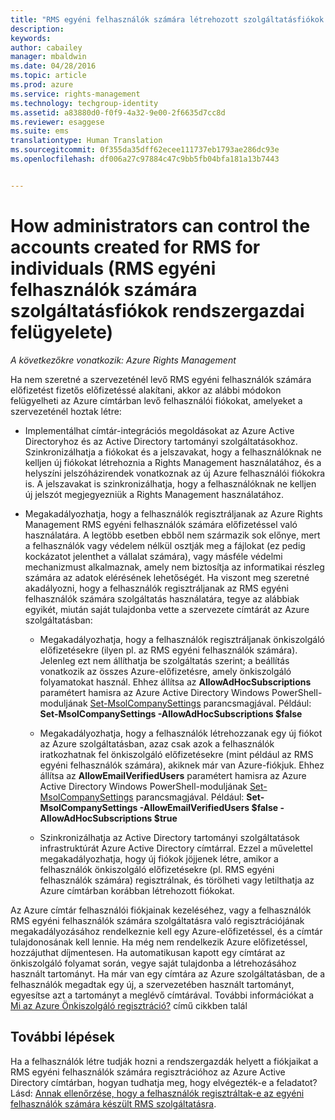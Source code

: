 ```yaml
---
title: "RMS egyéni felhasználók számára létrehozott szolgáltatásfiókok rendszergazdai felügyelete | Azure RMS"
description: 
keywords: 
author: cabailey
manager: mbaldwin
ms.date: 04/28/2016
ms.topic: article
ms.prod: azure
ms.service: rights-management
ms.technology: techgroup-identity
ms.assetid: a83880d0-f0f9-4a32-9e00-2f6635d7cc8d
ms.reviewer: esaggese
ms.suite: ems
translationtype: Human Translation
ms.sourcegitcommit: 0f355da35dff62ecee111737eb1793ae286dc93e
ms.openlocfilehash: df006a27c97884c47c9bb5fb04bfa181a13b7443


---
```




# How administrators can control the accounts created for RMS for individuals (RMS egyéni felhasználók számára szolgáltatásfiókok rendszergazdai felügyelete)

*A következőkre vonatkozik: Azure Rights Management*


Ha nem szeretné a szervezeténél levő RMS egyéni felhasználók számára előfizetést fizetős előfizetéssé alakítani, akkor az alábbi módokon felügyelheti az Azure címtárban levő felhasználói fiókokat, amelyeket a szervezeténél hoztak létre:

-   Implementálhat címtár-integrációs megoldásokat az Azure Active Directoryhoz és az Active Directory tartományi szolgáltatásokhoz. Szinkronizálhatja a fiókokat és a jelszavakat, hogy a felhasználóknak ne kelljen új fiókokat létrehoznia a Rights Management használatához, és a helyszíni jelszóházirendek vonatkoznak az új Azure felhasználói fiókokra is. A jelszavakat is szinkronizálhatja, hogy a felhasználóknak ne kelljen új jelszót megjegyezniük a Rights Management használatához.

-   Megakadályozhatja, hogy a felhasználók regisztráljanak az Azure Rights Management RMS egyéni felhasználók számára előfizetéssel való használatára. A legtöbb esetben ebből nem származik sok előnye, mert a felhasználók vagy védelem nélkül osztják meg a fájlokat (ez pedig kockázatot jelenthet a vállalat számára), vagy másféle védelmi mechanizmust alkalmaznak, amely nem biztosítja az informatikai részleg számára az adatok elérésének lehetőségét. Ha viszont meg szeretné akadályozni, hogy a felhasználók regisztráljanak az RMS egyéni felhasználók számára szolgáltatás használatára, tegye az alábbiak egyikét, miután saját tulajdonba vette a szervezete címtárát az Azure szolgáltatásban:

    -   Megakadályozhatja, hogy a felhasználók regisztráljanak önkiszolgáló előfizetésekre (ilyen pl. az RMS egyéni felhasználók számára).  Jelenleg ezt nem állíthatja be szolgáltatás szerint; a beállítás vonatkozik az összes Azure-előfizetésre, amely önkiszolgáló folyamatokat használ. Ehhez állítsa az **AllowAdHocSubscriptions** paramétert hamisra az Azure Active Directory Windows PowerShell-moduljának [Set-MsolCompanySettings](http://technet.microsoft.com/library/dn194127.aspx) parancsmagjával. Például: **Set-MsolCompanySettings -AllowAdHocSubscriptions $false**

    -   Megakadályozhatja, hogy a felhasználók létrehozzanak egy új fiókot az Azure szolgáltatásban, azaz csak azok a felhasználók iratkozhatnak fel önkiszolgáló előfizetésekre (mint például az RMS egyéni felhasználók számára), akiknek már van Azure-fiókjuk.  Ehhez állítsa az **AllowEmailVerifiedUsers** paramétert hamisra az Azure Active Directory Windows PowerShell-moduljának [Set-MsolCompanySettings](http://technet.microsoft.com/library/dn194127.aspx) parancsmagjával. Például: **Set-MsolCompanySettings -AllowEmailVerifiedUsers $false -AllowAdHocSubscriptions $true**

    -   Szinkronizálhatja az Active Directory tartományi szolgáltatások infrastruktúrát Azure Active Directory címtárral. Ezzel a művelettel megakadályozhatja, hogy új fiókok jöjjenek létre, amikor a felhasználók önkiszolgáló előfizetésekre (pl. RMS egyéni felhasználók számára) regisztrálnak, és törölheti vagy letilthatja az Azure címtárban korábban létrehozott fiókokat.

Az Azure címtár felhasználói fiókjainak kezeléséhez, vagy a felhasználók RMS egyéni felhasználók számára szolgáltatásra való regisztrációjának megakadályozásához rendelkeznie kell egy Azure-előfizetéssel, és a címtár tulajdonosának kell lennie. Ha még nem rendelkezik Azure előfizetéssel, hozzájuthat díjmentesen. Ha automatikusan kapott egy címtárat az önkiszolgáló folyamat során, vegye saját tulajdonba a létrehozásához használt tartományt. Ha már van egy címtára az Azure szolgáltatásban, de a felhasználók megadtak egy új, a szervezetében használt tartományt, egyesítse azt a tartományt a meglévő címtárával. További információkat a [Mi az Azure Önkiszolgáló regisztráció?](https://azure.microsoft.com/documentation/articles/active-directory-self-service-signup/) című cikkben talál


## További lépések

Ha a felhasználók létre tudják hozni a rendszergazdák helyett a fiókjaikat a RMS egyéni felhasználók számára regisztrációhoz az Azure Active Directory címtárban, hogyan tudhatja meg, hogy elvégezték-e a feladatot?  Lásd: [Annak ellenőrzése, hogy a felhasználók regisztráltak-e az egyéni felhasználók számára készült RMS szolgáltatásra](rms-for-individuals-identify-sign-up.md).



<!--HONumber=Jun16_HO4-->


